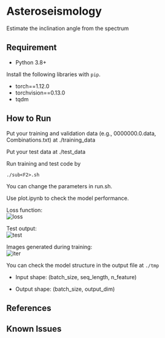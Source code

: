 # Asteroseismology

Estimate the inclination angle from the spectrum

## Requirement

- Python 3.8+

Install the following libraries with `pip`.
- torch==1.12.0
- torchvision==0.13.0
- tqdm

## How to Run

Put your training and validation data (e.g., 0000000.0.data, Combinations.txt) at ./training_data

Put your test data at ./test_data

Run training and test code by 
```
./sub<F2>.sh
```
You can change the parameters in run.sh.


Use plot.ipynb to check the model performance. 

Loss function:  
![loss](image/loss.png) 

Test output:  
![test](image/test_image.png) 

Images generated during training:  
![iter](image/training_iter.png)

You can check the model structure in the output file at `./tmp`


- Input shape: (batch_size, seq_length, n_feature)

- Output shape: (batch_size, output_dim)


## References


## Known Issues


